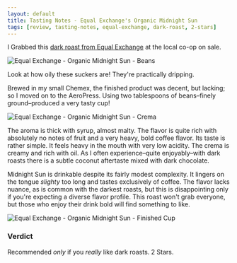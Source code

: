 ```yaml
---
layout: default
title: Tasting Notes - Equal Exchange's Organic Midnight Sun
tags: [review, tasting-notes, equal-exchange, dark-roast, 2-stars]
---
```

I Grabbed this [dark roast from Equal Exchange][1] at the local co-op on sale.
 
![Equal Exchange - Organic Midnight Sun - Beans][img1]
 
Look at how oily these suckers are! They're practically dripping.
 
Brewed in my small Chemex, the finished product was decent, but lacking; so I moved on to the AeroPress. Using two tablespoons of beans–finely ground–produced a very tasty cup!
 
![Equal Exchange - Organic Midnight Sun - Crema][img2]

The aroma is thick with syrup, almost malty. The flavor is quite rich with absolutely no notes of fruit and a very heavy, bold coffee flavor. Its taste is rather simple. It feels heavy in the mouth with very low acidity. The crema is creamy and rich with oil. As I often experience–quite enjoyably–with dark roasts there is a subtle coconut aftertaste mixed with dark chocolate.
 
Midnight Sun is drinkable despite its fairly modest complexity. It lingers on the tongue _slighty_ too long and tastes exclusively of coffee. The flavor lacks nuance, as is common with the darkest roasts, but this is disappointing only if you're expecting a diverse flavor profile. This roast won't grab everyone, but those who enjoy their drink bold will find something to like.
 
![Equal Exchange - Organic Midnight Sun - Finished Cup][img3]
 
### Verdict
 
Recommended _only_ if you _really_ like dark roasts. 2 Stars.

[1]: http://shop.equalexchange.com/ProductInfo.aspx?productid=10032
[img1]: http://coffeecomrade.com/photos/tasting_-equal-exchange_-organic-midnight-sun/equal-exchange_-organic-midnight-sun_-beans.jpg
[img2]: http://coffeecomrade.com/photos/tasting_-equal-exchange_-organic-midnight-sun/equal-exchange_-organic-midnight-sun_-crema.jpg
[img3]: http://coffeecomrade.com/photos/tasting_-equal-exchange_-organic-midnight-sun/equal-exchange_-organic-midnight-sun_-cup.jpg